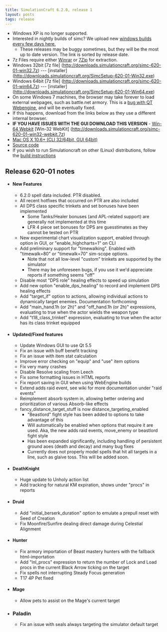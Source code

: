 ```yaml
---
title: SimulationCraft 6.2.0, release 1
layout: posts
tags: release
---
```

* Windows XP is no longer supported.
* Interested in nightly builds of simc? We upload new [windows builds every few days here.](http://downloads.simulationcraft.org/?C=M;O=D)
  * These releases may be buggy sometimes, but they will be the most up to date version. The link is sorted by release date. 
* 7z Files require either [Winrar](http://www.rarlab.com/) or [7Zip](http://www.7-zip.org/) for extraction.
* Windows 32bit [7z file] (http://downloads.simulationcraft.org/simc-620-01-win32.7z) ---  [installer] (http://downloads.simulationcraft.org/SimcSetup-620-01-Win32.exe)
* Windows 64bit [7z file] (http://downloads.simulationcraft.org/simc-620-01-win64.7z) ---  [installer] (http://downloads.simulationcraft.org/SimcSetup-620-01-Win64.exe)
* On some Windows 7 machines, the browser may take forever to load external webpages, such as battle.net armory. This is a [bug with QT Webengine](https://bugreports.qt.io/browse/QTBUG-44763), and will be eventually fixed.
* If this happens, download from the links below as they use a different internal browser.
* **IF YOU HAVE ISSUES WITH THE GUI DOWNLOAD THIS VERSION** - [Win-64 Webkit](http://downloads.simulationcraft.org/simc-620-01-win64-webkit.7z) [Win-32 WebKit] (http://downloads.simulationcraft.org/simc-620-01-win32-webkit.7z)
* [Mac OS X 10.6+ (CLI 32/64bit, GUI 64bit)](http://downloads.simulationcraft.org/simc-620-01-osx-x86.dmg)
* [Source code](http://downloads.simulationcraft.org/simc-620-01-source.zip)
* If you wish to run Simulationcraft on other (Linux) distributions, follow the [build instructions](http://code.google.com/p/simulationcraft/wiki/HowToBuild)

## Release 620-01 notes
* #### New Features
  * 6.2.0 spell data included. PTR disabled.
  * All recent hotfixes that occurred on PTR are also included
  * All DPS class specific trinkets and set bonuses have been implemented
    * Some Tanks/Healer bonuses (and APL-related support) are generally not implemented at this time
    * LFR 4 piece set bonuses for DPS are guesstimates as they cannot be tested on PTR
  * New experimental chart visualization support, enabled through option in GUI, or "enable_highcharts=1" on CLI
  * Add preliminary support for "timewalking". Enabled with "timewalk=80" or "timewalk=70" sim-scope options.
    * Note that not all low-level "custom" trinkets are supported by the simulator
    * There may be unforeseen bugs, if you use it we'd appreciate reports if something seems "off"
  * Disable most "DPS role" healing effects to speed up simulation
  * Add new option "enable_dps_healing" to record and implement DPS healing effects
  * Add "target_if" option to actions, allowing individual actions to dynamically target enemies. Documentation forthcoming
  * Add "main_hand.1h (or 2h)" and "off_hand.1h (or 2h)" expressions, evaluating to true when the actor wields the weapon type
  * Add "t18_class_trinket" expression, evaluating to true when the actor has its class trinket equipped
* #### Updated/Fixed features
  * Update Windows GUI to use Qt 5.5
  * Fix an issue with buff benefit tracking
  * Fix an issue with item stat calculation
  * Improve error checking on "equip" and "use" item options
  * Fix very many crashes
  * Disable Resolve scaling from Leech
  * Fix some formatting issues in HTML reports
  * Fix report saving in GUI when using WebEngine builds
  * Extend adds raid event, see wiki for more documentation under "raid events"
  * Reimplement absorb system in, allowing better ordering and prioritization of various Absorb-like effects
  * fancy_distance_target_stuff is now distance_targeting_enabled
    * "Beastlord" fight style has been added to options to take advantage of this
    * Will automatically be enabled when options that require it are used. Aka, the new adds raid events, move_enemy or beastlord fight style
	* Has been expanded significantly, including handling of persistent ground aoes (death and decay) and many bug fixes
	* Currently does not properly model spells that hit all targets in a line, such as glaive toss. This will be added soon.
* #### DeathKnight
  * Huge update to Unholy action list
  * Add tracking for natural KM expiration, shows under "procs" in reports
* #### Druid
  * Add "initial_berserk_duration" option to emulate a prepull reset with Seed of Creation
  * Fix Moonfire/Sunfire dealing direct damage during Celestial Alignment
* #### Hunter
  * Fix armory importation of Beast mastery hunters with the fallback html-importation
  * Add "lnl_procs" expression to return the number of Lock and Load procs in the current Black Arrow ticking on the target
  * Fix spells not interrupting Steady Focus generation
  * T17 4P Pet fixed
* #### Mage
  * Allow pets to assist on the Mage's current target
* ### Paladin
  * Fix an issue with seals always targeting the simulator default target